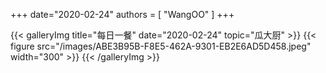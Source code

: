 +++
date="2020-02-24"
authors = [
    "WangOO"
]
+++

{{< galleryImg title="每日一餐" date="2020-02-24" topic="瓜大厨" >}}
    {{< figure src="/images/ABE3B95B-F8E5-462A-9301-EB2E6AD5D458.jpeg" width="300" >}}
{{< /galleryImg >}}